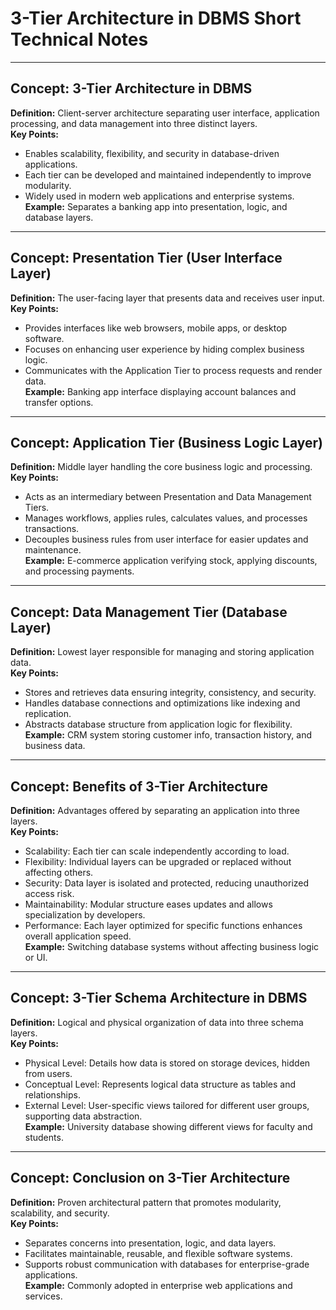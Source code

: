 # 3-Tier Architecture in DBMS Short Technical Notes

---

## Concept: 3-Tier Architecture in DBMS
**Definition:** Client-server architecture separating user interface, application processing, and data management into three distinct layers.  
**Key Points:**  
- Enables scalability, flexibility, and security in database-driven applications.  
- Each tier can be developed and maintained independently to improve modularity.  
- Widely used in modern web applications and enterprise systems.  
**Example:** Separates a banking app into presentation, logic, and database layers.

---

## Concept: Presentation Tier (User Interface Layer)
**Definition:** The user-facing layer that presents data and receives user input.  
**Key Points:**  
- Provides interfaces like web browsers, mobile apps, or desktop software.  
- Focuses on enhancing user experience by hiding complex business logic.  
- Communicates with the Application Tier to process requests and render data.  
**Example:** Banking app interface displaying account balances and transfer options.

---

## Concept: Application Tier (Business Logic Layer)
**Definition:** Middle layer handling the core business logic and processing.  
**Key Points:**  
- Acts as an intermediary between Presentation and Data Management Tiers.  
- Manages workflows, applies rules, calculates values, and processes transactions.  
- Decouples business rules from user interface for easier updates and maintenance.  
**Example:** E-commerce application verifying stock, applying discounts, and processing payments.

---

## Concept: Data Management Tier (Database Layer)
**Definition:** Lowest layer responsible for managing and storing application data.  
**Key Points:**  
- Stores and retrieves data ensuring integrity, consistency, and security.  
- Handles database connections and optimizations like indexing and replication.  
- Abstracts database structure from application logic for flexibility.  
**Example:** CRM system storing customer info, transaction history, and business data.

---

## Concept: Benefits of 3-Tier Architecture
**Definition:** Advantages offered by separating an application into three layers.  
**Key Points:**  
- Scalability: Each tier can scale independently according to load.  
- Flexibility: Individual layers can be upgraded or replaced without affecting others.  
- Security: Data layer is isolated and protected, reducing unauthorized access risk.  
- Maintainability: Modular structure eases updates and allows specialization by developers.  
- Performance: Each layer optimized for specific functions enhances overall application speed.  
**Example:** Switching database systems without affecting business logic or UI.

---

## Concept: 3-Tier Schema Architecture in DBMS
**Definition:** Logical and physical organization of data into three schema layers.  
**Key Points:**  
- Physical Level: Details how data is stored on storage devices, hidden from users.  
- Conceptual Level: Represents logical data structure as tables and relationships.  
- External Level: User-specific views tailored for different user groups, supporting data abstraction.  
**Example:** University database showing different views for faculty and students.

---

## Concept: Conclusion on 3-Tier Architecture
**Definition:** Proven architectural pattern that promotes modularity, scalability, and security.  
**Key Points:**  
- Separates concerns into presentation, logic, and data layers.  
- Facilitates maintainable, reusable, and flexible software systems.  
- Supports robust communication with databases for enterprise-grade applications.  
**Example:** Commonly adopted in enterprise web applications and services.

